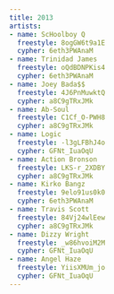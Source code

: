 ```yaml
---
title: 2013
artists:
- name: ScHoolboy Q
  freestyle: 8ogGW6t9a1E
  cypher: 6eth3PWAnaM
- name: Trinidad James
  freestyle: oQdBDNPKis4
  cypher: 6eth3PWAnaM
- name: Joey Bada$$
  freestyle: 4J6PnMuwktQ
  cypher: a8C9gTRxJMk
- name: Ab-Soul
  freestyle: C1Cf_O-PWH8
  cypher: a8C9gTRxJMk
- name: Logic
  freestyle: -l3gLFBhJ4o
  cypher: GFNt_IuaOqU
- name: Action Bronson
  freestyle: LKS-r_2XDBY
  cypher: a8C9gTRxJMk
- name: Kirko Bangz
  freestyle: 9elo91us0k0
  cypher: 6eth3PWAnaM
- name: Travis Scott
  freestyle: 84Vj24wlEew
  cypher: a8C9gTRxJMk
- name: Dizzy Wright
  freestyle: _w86hvoiM2M
  cypher: GFNt_IuaOqU
- name: Angel Haze
  freestyle: YiisXMUm_jo
  cypher: GFNt_IuaOqU
---
```

